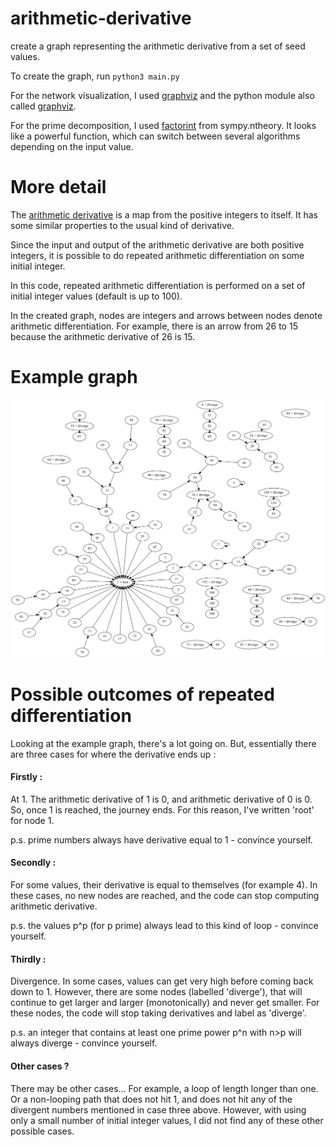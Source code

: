 # arithmetic-derivative
create a graph representing the arithmetic derivative from a set of seed values.

To create the graph, run ``` python3 main.py ```

For the network visualization, I used [graphviz](https://www.graphviz.org/) and the python module also called [graphviz](https://www.graphviz.org/).

For the prime decomposition, I used [factorint](https://docs.sympy.org/latest/modules/ntheory.html#sympy.ntheory.factor_.factorint) from sympy.ntheory. It looks like a powerful function, which can switch between several algorithms depending on the input value.

# More detail

The [arithmetic derivative](https://en.wikipedia.org/wiki/Arithmetic_derivative) is a map from the positive integers to itself. It has some similar properties to the usual kind of derivative.

Since the input and output of the arithmetic derivative are both positive integers, it is possible to do repeated arithmetic differentiation on some initial integer.

In this code, repeated arithmetic differentiation is performed on a set of initial integer values (default is up to 100).

In the created graph, nodes are integers and arrows between nodes denote arithmetic differentiation. For example, there is an arrow from 26 to 15 because the arithmetic derivative of 26 is 15.

# Example graph

![nice example repeated derivative](https://github.com/joelN123/arithmetic-derivative/blob/master/nice_example_repeated_derivative.png)

# Possible outcomes of repeated differentiation

Looking at the example graph, there's a lot going on. But, essentially there are three cases for where the derivative ends up :

#### Firstly :

At 1. The arithmetic derivative of 1 is 0, and arithmetic derivative of 0 is 0. So, once 1 is reached, the journey ends. For this reason, I've written 'root' for node 1.

p.s. prime numbers always have derivative equal to 1 - convince yourself.

#### Secondly :

For some values, their derivative is equal to themselves (for example 4). In these cases, no new nodes are reached, and the code can stop computing arithmetic derivative.

p.s. the values p^p (for p prime) always lead to this kind of loop - convince yourself.

#### Thirdly :

Divergence. In some cases, values can get very high before coming back down to 1. However, there are some nodes (labelled 'diverge'), that will continue to get larger and larger (monotonically) and never get smaller. For these nodes, the code will stop taking derivatives and label as 'diverge'.

p.s. an integer that contains at least one prime power p^n with n>p will always diverge - convince yourself.

#### Other cases ?

There may be other cases... For example, a loop of length longer than one. Or a non-looping path that does not hit 1, and does not hit any of the divergent numbers mentioned in case three above. However, with using only a small number of initial integer values, I did not find any of these other possible cases.
